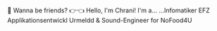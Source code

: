  🥺    Wanna be friends?
👉👈   Hello, I'm Chrani! I'm a...
...Infomatiker EFZ Applikationsentwickl
Urmeldd & Sound-Engineer for NoFood4U
